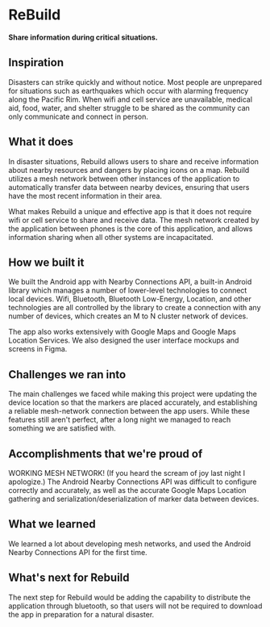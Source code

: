 # ReBuild
**Share information during critical situations.**

## Inspiration
Disasters can strike quickly and without notice. Most people are unprepared for situations such as earthquakes which occur with alarming frequency along the Pacific Rim. When wifi and cell service are unavailable, medical aid, food, water, and shelter struggle to be shared as the community can only communicate and connect in person.

## What it does
In disaster situations, Rebuild allows users to share and receive information about nearby resources and dangers by placing icons on a map. Rebuild utilizes a mesh network between other instances of the application to automatically transfer data between nearby devices, ensuring that users have the most recent information in their area.

What makes Rebuild a unique and effective app is that it does not require wifi or cell service to share and receive data. The mesh network created by the application between phones is the core of this application, and allows information sharing when all other systems are incapacitated.

## How we built it
We built the Android app with Nearby Connections API, a built-in Android library which manages a number of lower-level technologies to connect local devices. Wifi, Bluetooth, Bluetooth Low-Energy, Location, and other technologies are all controlled by the library to create a connection with any number of devices, which creates an M to N cluster network of devices.

The app also works extensively with Google Maps and Google Maps Location Services. We also designed the user interface mockups and screens in Figma.

## Challenges we ran into
The main challenges we faced while making this project were updating the device location so that the markers are placed accurately, and establishing a reliable mesh-network connection between the app users. While these features still aren't perfect, after a long night we managed to reach something we are satisfied with.

## Accomplishments that we're proud of
WORKING MESH NETWORK! (If you heard the scream of joy last night I apologize.) The Android Nearby Connections API was difficult to configure correctly and accurately, as well as the accurate Google Maps Location gathering and serialization/deserialization of marker data between devices.

## What we learned
We learned a lot about developing mesh networks, and used the Android Nearby Connections API for the first time.

## What's next for Rebuild
The next step for Rebuild would be adding the capability to distribute the application through bluetooth, so that users will not be required to download the app in preparation for a natural disaster.